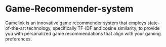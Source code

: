 # Game-Recommender-system
Gamelink is an innovative game recommender system that employs state-of-the-art technology, specifically TF-IDF and cosine similarity, to provide you with personalized game recommendations that align with your gaming preferences. 
